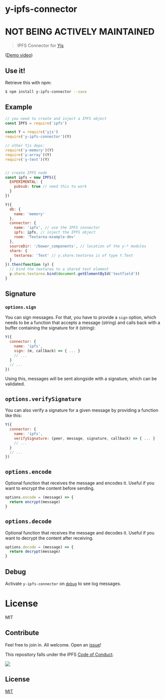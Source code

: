 # y-ipfs-connector

# NOT BEING ACTIVELY MAINTAINED

> IPFS Connector for [Yjs](https://github.com/y-js/yjs)

([Demo video](https://t.co/jywinq2WlK))

## Use it!

Retrieve this with npm:

```bash
$ npm install y-ipfs-connector --save
```


## Example

```js
// you need to create and inject a IPFS object
const IPFS = require('ipfs')

const Y = require('yjs')
require('y-ipfs-connector')(Y)

// other Yjs deps:
require('y-memory')(Y)
require('y-array')(Y)
require('y-text')(Y)


// create IPFS node
const ipfs = new IPFS({
  EXPERIMENTAL: {
    pubsub: true // need this to work
  }
})

Y({
  db: {
    name: 'memory'
  },
  connector: {
    name: 'ipfs', // use the IPFS connector
    ipfs: ipfs, // inject the IPFS object
    room: 'Textarea-example-dev'
  },
  sourceDir: '/bower_components', // location of the y-* modules
  share: {
    textarea: 'Text' // y.share.textarea is of type Y.Text
  }
}).then(function (y) {
  // bind the textarea to a shared text element
  y.share.textarea.bind(document.getElementById('textfield'))
}
```

## Signature

### `options.sign`

You can sign messages. For that, you have to provide a `sign` option, which needs to be a function that accepts a message (string) and calls back with a buffer containing the signature for it (string):

```js
Y({
  connector: {
    name: 'ipfs',
    sign: (m, callback) => { ... }
    // ...
  }
  // ...
})
```

Using this, messages will be sent alongside with a signature, which can be validated.

## `options.verifySignature`

You can also verify a signature for a given message by providing a function like this:

```js
Y({
  connector: {
    name: 'ipfs',
    verifySignature: (peer, message, signature, callback) => { ... }
    // ...
  }
  // ...
})
```

## `options.encode`

Optional function that receives the message and encodes it. Useful if you want to encrypt the content before sending.

```js
options.encode = (message) => {
  return encrypt(message)
}
```

## `options.decode`

Optional function that receives the message and decodes it. Useful if you want to decrypt the content after receiving.

```js
options.decode = (message) => {
  return decrypt(message)
}
```

## Debug

Activate `y-ipfs-connector` on [`debug`](https://github.com/visionmedia/debug#readme) to see log messages.

# License

MIT

## Contribute

Feel free to join in. All welcome. Open an [issue](https://github.com/pgte/y-ipfs/issues)!

This repository falls under the IPFS [Code of Conduct](https://github.com/ipfs/community/blob/master/code-of-conduct.md).

[![](https://cdn.rawgit.com/jbenet/contribute-ipfs-gif/master/img/contribute.gif)](https://github.com/ipfs/community/blob/master/contributing.md)

## License

[MIT](LICENSE)
